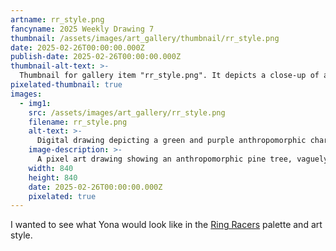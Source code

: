 ```yaml
---
artname: rr_style.png
fancyname: 2025 Weekly Drawing 7
thumbnail: /assets/images/art_gallery/thumbnail/rr_style.png
date: 2025-02-26T00:00:00.000Z
publish-date: 2025-02-26T00:00:00.000Z
thumbnail-alt-text: >-
  Thumbnail for gallery item "rr_style.png". It depicts a close-up of an anthropomorphic pine tree
pixelated-thumbnail: true
images:
  - img1:
    src: /assets/images/art_gallery/rr_style.png
    filename: rr_style.png
    alt-text: >-
      Digital drawing depicting a green and purple anthropomorphic character in multiple poses.
    image-description: >-
      A pixel art drawing showing an anthropomorphic pine tree, vaguely hedgehog-like in appearance. He is wearing a light blue shirt and a dark blue skirt. His body is green, with his hair being a darker green and his tail, forearms, calves, and feet being a dark navy blue. His hair is long and flows down his back, almost reaching his knees. His arms are crossed, and his left knee is raised upwards while his right leg is straight.
    width: 840
    height: 840
    date: 2025-02-26T00:00:00.000Z
    pixelated: true
---
```

<p>
	I wanted to see what Yona would look like in the <a href="https://www.kartkrew.org/" target="_blank">Ring Racers</a> palette and art style.
</p>
